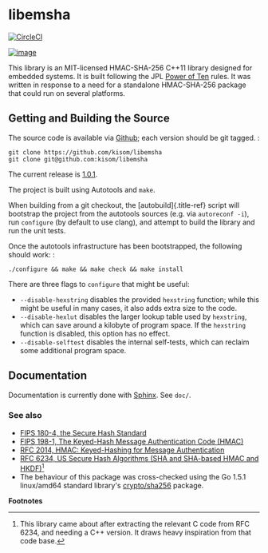 libemsha
========

[![CircleCI](https://dl.circleci.com/status-badge/img/gh/shimmering-clarity/emsha/tree/master.svg?style=svg)](https://dl.circleci.com/status-badge/redirect/gh/shimmering-clarity/emsha/tree/master)

[![image](https://scan.coverity.com/projects/29250/badge.svg)](https://scan.coverity.com/projects/shimmering-clarity-emsha)

This library is an MIT-licensed HMAC-SHA-256 C++11 library designed for
embedded systems. It is built following the JPL [Power of
Ten](http://spinroot.com/gerard/pdf/P10.pdf) rules. It was written in
response to a need for a standalone HMAC-SHA-256 package that could run
on several platforms.

Getting and Building the Source
-------------------------------

The source code is available via
[Github](https://github.com/kisom/libemsha/); each version should be git
tagged. :

    git clone https://github.com/kisom/libemsha
    git clone git@github.com:kisom/libemsha

The current release is
[1.0.1](https://github.com/kisom/libemsha/releases/tag/v1.0.1).

The project is built using Autotools and `make`.

When building from a git checkout, the [autobuild]{.title-ref} script
will bootstrap the project from the autotools sources (e.g. via
`autoreconf -i`), run `configure` (by default to use clang), and attempt
to build the library and run the unit tests.

Once the autotools infrastructure has been bootstrapped, the following
should work: :

    ./configure && make && make check && make install

There are three flags to `configure` that might be useful:

-   `--disable-hexstring` disables the provided `hexstring` function;
    while this might be useful in many cases, it also adds extra size to
    the code.
-   `--disable-hexlut` disables the larger lookup table used by
    `hexstring`, which can save around a kilobyte of program space. If
    the `hexstring` function is disabled, this option has no effect.
-   `--disable-selftest` disables the internal self-tests, which can
    reclaim some additional program space.

Documentation
-------------

Documentation is currently done with [Sphinx](http://sphinx-doc.org/).
See `doc/`.

### See also

-   [FIPS 180-4, the Secure Hash
    Standard](http://nvlpubs.nist.gov/nistpubs/FIPS/NIST.FIPS.180-4.pdf)
-   [FIPS 198-1, The Keyed-Hash Message Authentication Code
    (HMAC)](http://csrc.nist.gov/publications/fips/fips198-1/FIPS-198-1_final.pdf)
-   [RFC 2014, HMAC: Keyed-Hashing for Message
    Authentication](https://tools.ietf.org/html/rfc2104)
-   [RFC 6234, US Secure Hash Algorithms (SHA and SHA-based HMAC and
    HKDF)](https://tools.ietf.org/html/rfc6234)[^1]
-   The behaviour of this package was cross-checked using the Go 1.5.1
    linux/amd64 standard library\'s
    [crypto/sha256](https://golang.org/src/crypto/sha256/) package.

**Footnotes**

[^1]: This library came about after extracting the relevant C code from
    RFC 6234, and needing a C++ version. It draws heavy inspiration from
    that code base.
